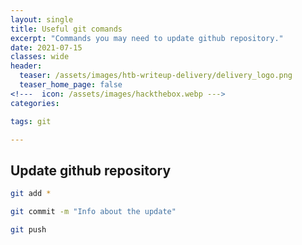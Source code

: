 ```yaml
---
layout: single
title: Useful git comands
excerpt: "Commands you may need to update github repository."
date: 2021-07-15
classes: wide
header:
  teaser: /assets/images/htb-writeup-delivery/delivery_logo.png
  teaser_home_page: false
<!---  icon: /assets/images/hackthebox.webp --->
categories:

tags: git

---
```


## Update github repository

```bash
git add *

git commit -m "Info about the update"

git push 
```
